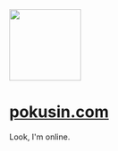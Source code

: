 <img class="avatar" src="https://s.gravatar.com/avatar/5c858c5daef12e779828769ee705f46b?s=256" width="128" height="128" />

# [pokusin.com](http://pokusin.com)

Look, I'm online.